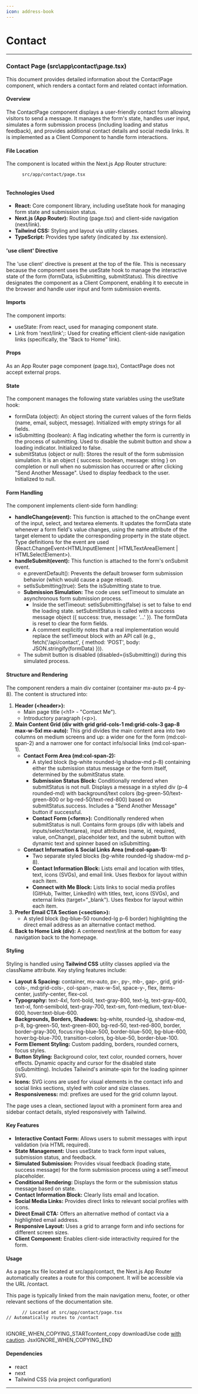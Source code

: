 ```yaml
---
icon: address-book
---
```


# Contact

***

### Contact Page (src\app\contact\page.tsx)

This document provides detailed information about the ContactPage component, which renders a contact form and related contact information.

#### Overview

The ContactPage component displays a user-friendly contact form allowing visitors to send a message. It manages the form's state, handles user input, simulates a form submission process (including loading and status feedback), and provides additional contact details and social media links. It is implemented as a Client Component to handle form interactions.

#### File Location

The component is located within the Next.js App Router structure:

```
      src/app/contact/page.tsx
    
```

#### Technologies Used

* **React:** Core component library, including useState hook for managing form state and submission status.
* **Next.js (App Router):** Routing (page.tsx) and client-side navigation (next/link).
* **Tailwind CSS:** Styling and layout via utility classes.
* **TypeScript:** Provides type safety (indicated by .tsx extension).

#### 'use client' Directive

The 'use client' directive is present at the top of the file. This is necessary because the component uses the useState hook to manage the interactive state of the form (formData, isSubmitting, submitStatus). This directive designates the component as a Client Component, enabling it to execute in the browser and handle user input and form submission events.

#### Imports

The component imports:

* useState: From react, used for managing component state.
* Link from 'next/link';: Used for creating efficient client-side navigation links (specifically, the "Back to Home" link).

#### Props

As an App Router page component (page.tsx), ContactPage does not accept external props.

#### State

The component manages the following state variables using the useState hook:

* formData (object): An object storing the current values of the form fields (name, email, subject, message). Initialized with empty strings for all fields.
* isSubmitting (boolean): A flag indicating whether the form is currently in the process of submitting. Used to disable the submit button and show a loading indicator. Initialized to false.
* submitStatus (object or null): Stores the result of the form submission simulation. It is an object { success: boolean, message: string } on completion or null when no submission has occurred or after clicking "Send Another Message". Used to display feedback to the user. Initialized to null.

#### Form Handling

The component implements client-side form handling:

* **handleChange(event):** This function is attached to the onChange event of the input, select, and textarea elements. It updates the formData state whenever a form field's value changes, using the name attribute of the target element to update the corresponding property in the state object. Type definitions for the event are used (React.ChangeEvent\<HTMLInputElement | HTMLTextAreaElement | HTMLSelectElement>).
* **handleSubmit(event):** This function is attached to the form's onSubmit event.
  * e.preventDefault(): Prevents the default browser form submission behavior (which would cause a page reload).
  * setIsSubmitting(true): Sets the isSubmitting state to true.
  * **Submission Simulation:** The code uses setTimeout to simulate an asynchronous form submission process.
    * Inside the setTimeout: setIsSubmitting(false) is set to false to end the loading state. setSubmitStatus is called with a success message object ({ success: true, message: '...' }). The formData is reset to clear the form fields.
    * A comment explicitly notes that a real implementation would replace the setTimeout block with an API call (e.g., fetch('/api/contact', { method: 'POST', body: JSON.stringify(formData) })).
  * The submit button is disabled (disabled={isSubmitting}) during this simulated process.

#### Structure and Rendering

The component renders a main div container (container mx-auto px-4 py-8). The content is structured into:

1. **Header (\<header>):**
   * Main page title (\<h1> - "Contact Me").
   * Introductory paragraph (\<p>).
2. **Main Content Grid (div with grid grid-cols-1 md:grid-cols-3 gap-8 max-w-5xl mx-auto):** This grid divides the main content area into two columns on medium screens and up: a wider one for the form (md:col-span-2) and a narrower one for contact info/social links (md:col-span-1).
   * **Contact Form Area (md:col-span-2):**
     * A styled block (bg-white rounded-lg shadow-md p-8) containing either the submission status message or the form itself, determined by the submitStatus state.
     * **Submission Status Block:** Conditionally rendered when submitStatus is not null. Displays a message in a styled div (p-4 rounded-md) with background/text colors (bg-green-50/text-green-800 or bg-red-50/text-red-800) based on submitStatus.success. Includes a "Send Another Message" button if successful.
     * **Contact Form (\<form>):** Conditionally rendered when submitStatus is null. Contains form groups (div with labels and inputs/select/textarea), input attributes (name, id, required, value, onChange), placeholder text, and the submit button with dynamic text and spinner based on isSubmitting.
   * **Contact Information & Social Links Area (md:col-span-1):**
     * Two separate styled blocks (bg-white rounded-lg shadow-md p-8).
     * **Contact Information Block:** Lists email and location with titles, text, icons (SVGs), and email link. Uses flexbox for layout within each item.
     * **Connect with Me Block:** Lists links to social media profiles (GitHub, Twitter, LinkedIn) with titles, text, icons (SVGs), and external links (target="\_blank"). Uses flexbox for layout within each item.
3. **Prefer Email CTA Section (\<section>):**
   * A styled block (bg-blue-50 rounded-lg p-6 border) highlighting the direct email address as an alternative contact method.
4. **Back to Home Link (div):** A centered next/link at the bottom for easy navigation back to the homepage.

#### Styling

Styling is handled using **Tailwind CSS** utility classes applied via the className attribute. Key styling features include:

* **Layout & Spacing:** container, mx-auto, px-, py-, mb-, gap-, grid, grid-cols-, md:grid-cols-, col-span-, max-w-5xl, space-y-, flex, items-center, justify-center, flex-col.
* **Typography:** text-4xl, font-bold, text-gray-800, text-lg, text-gray-600, text-xl, font-semibold, text-gray-700, text-sm, font-medium, text-blue-600, hover:text-blue-600.
* **Backgrounds, Borders, Shadows:** bg-white, rounded-lg, shadow-md, p-8, bg-green-50, text-green-800, bg-red-50, text-red-800, border, border-gray-300, focus:ring-blue-500, border-blue-500, bg-blue-600, hover:bg-blue-700, transition-colors, bg-blue-50, border-blue-100.
* **Form Element Styling:** Custom padding, borders, rounded corners, focus styles.
* **Button Styling:** Background color, text color, rounded corners, hover effects. Dynamic opacity and cursor for the disabled state (isSubmitting). Includes Tailwind's animate-spin for the loading spinner SVG.
* **Icons:** SVG icons are used for visual elements in the contact info and social links sections, styled with color and size classes.
* **Responsiveness:** md: prefixes are used for the grid column layout.

The page uses a clean, sectioned layout with a prominent form area and sidebar contact details, styled responsively with Tailwind.

#### Key Features

* **Interactive Contact Form:** Allows users to submit messages with input validation (via HTML required).
* **State Management:** Uses useState to track form input values, submission status, and feedback.
* **Simulated Submission:** Provides visual feedback (loading state, success message) for the form submission process using a setTimeout placeholder.
* **Conditional Rendering:** Displays the form or the submission status message based on state.
* **Contact Information Block:** Clearly lists email and location.
* **Social Media Links:** Provides direct links to relevant social profiles with icons.
* **Direct Email CTA:** Offers an alternative method of contact via a highlighted email address.
* **Responsive Layout:** Uses a grid to arrange form and info sections for different screen sizes.
* **Client Component:** Enables client-side interactivity required for the form.

#### Usage

As a page.tsx file located at src/app/contact, the Next.js App Router automatically creates a route for this component. It will be accessible via the URL /contact.

This page is typically linked from the main navigation menu, footer, or other relevant sections of the documentation site.

```
      // Located at src/app/contact/page.tsx
// Automatically routes to /contact
    
```

IGNORE\_WHEN\_COPYING\_STARTcontent\_copy  downloadUse code [with caution](https://support.google.com/legal/answer/13505487). JsxIGNORE\_WHEN\_COPYING\_END

#### Dependencies

* react
* next
* Tailwind CSS (via project configuration)

***
